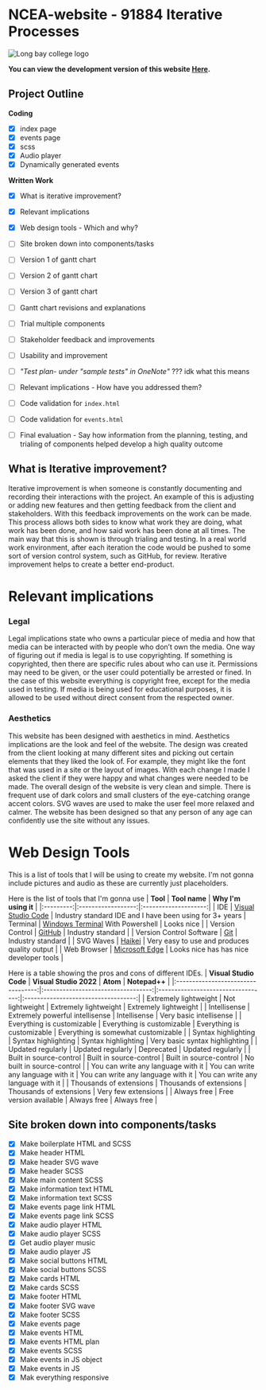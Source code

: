 # NCEA-website - 91884 Iterative Processes

![Long bay college logo](https://www.longbaycollege.com/wp-content/uploads/2020/09/Long_Bay_College_Logo_Tag2-1024x141.png)

**You can view the development version of this website [Here](https://maximilianmcc.github.io/ncea-website/).**


## Project Outline
**Coding**
- [x] index page
- [x] events page
- [x] scss
- [x] Audio player
- [x] Dynamically generated events

**Written Work**
- [X] What is iterative improvement?
- [x] Relevant implications
- [x] Web design tools - Which and why?
- [ ] Site broken down into components/tasks
- [ ] Version 1 of gantt chart
- [ ] Version 2 of gantt chart
- [ ] Version 3 of gantt chart
- [ ] Gantt chart revisions and explanations
- [ ] Trial multiple components
- [ ] Stakeholder feedback and improvements
- [ ] Usability and improvement
- [ ] *"Test plan- under "sample tests" in OneNote"* ??? idk what this means
- [ ] Relevant implications - How have you addressed them?
- [ ] Code validation for `index.html`
- [ ] Code validation for `events.html`
- [ ] Final evaluation - Say how information from the planning, testing, and trialing of components helped develop a high quality outcome



## What is Iterative improvement?
Iterative improvement is when someone is constantly documenting and recording their interactions with the project. An example of this is adjusting or adding new features and then getting feedback from the client and stakeholders. With this feedback improvements on the work can be made. This process allows both sides to know what work they are doing, what work has been done, and how said work has been done at all times. The main way that this is shown is through trialing and testing. In a real world work environment, after each iteration the code would be pushed to some sort of version control system, such as GitHub, for review. Iterative improvement helps to create a better end-product.

# Relevant implications
### **Legal**
Legal implications state who owns a particular piece of media and how that media can be interacted with by people who don’t own the media. One way of figuring out if media is legal is to use copyrighting. If something is copyrighted, then there are specific rules about who can use it. Permissions may need to be given, or the user could potentially be arrested or fined. In the case of this website everything is copyright free, except for the media used in testing. If media is being used for educational purposes, it is allowed to be used without direct consent from the respected owner.


### **Aesthetics**
This website has been designed with aesthetics in mind. Aesthetics implications are the look and feel of the website. The design was created from the client looking at many different sites and picking out certain elements that they liked the look of. For example, they might like the font that was used in a site or the layout of images. With each change I made I asked the client if they were happy and what changes were needed to be made. The overall design of the website is very clean and simple. There is frequent use of dark colors and small clusters of the eye-catching orange accent colors. SVG waves are used to make the user feel more relaxed and calmer. The website has been designed so that any person of any age can confidently use the site without any issues.


# Web Design Tools
This is a list of tools that I will be using to create my website. I'm not gonna include pictures and audio as these are currently just placeholders.

Here is the list of tools that I'm gonna use
| **Tool**  | **Tool name**      | **Why I'm using it** |
|:---------:|:------------------:|:--------------------:|
| IDE       | [Visual Studio Code](https://code.visualstudio.com/) | Industry standard IDE and I have been using for 3+ years
| Terminal  | [Windows Terminal](https://apps.microsoft.com/store/detail/windows-terminal/9N0DX20HK701?hl=en-nz&gl=nz) With Powershell | Looks nice |
| Version Control | [GitHub](https://github.com/) | Industry standard |
| Version Control Software | [Git](https://git-scm.com/download/win) | Industry standard |
| SVG Waves | [Haikei](https://app.haikei.app/) | Very easy to use and produces quality output |
| Web Browser | [Microsoft Edge](https://www.microsoft.com/en-us/edge) | Looks nice has has nice developer tools |

Here is a table showing the pros and cons of different IDEs.
|       **Visual Studio Code**       |       **Visual Studio 2022**       |              **Atom**              |            **Notepad++**            |
|:----------------------------------:|:----------------------------------:|:----------------------------------:|:-----------------------------------:|
| Extremely lightweight              |           Not lightweight          | Extremely lightweight              | Extremely lightweight               |
| Intellisense                       | Extremely powerful intellisense    | Intellisense                       | Very basic intellisense             |
| Everything is customizable         | Everything is customizable         | Everything is customizable         | Everything is somewhat customizable |
| Syntax highlighting                | Syntax highlighting                | Syntax highlighting                | Very basic syntax highlighting      |
| Updated regularly                  | Updated regularly                  | Deprecated                         | Updated regularly                   |
| Built in source-control            | Built in source-control            | Built in source-control            | No built in source-control          |
| You can write any language with it | You can write any language with it | You can write any language with it | You can write any language with it  |
| Thousands of extensions            | Thousands of extensions            | Thousands of extensions            | Very few extensions                 |
| Always free                        | Free version available             | Always free                        | Always free                         |

## Site broken down into components/tasks
- [x] Make boilerplate HTML and SCSS
- [x] Make header HTML
- [x] Make header SVG wave
- [x] Make header SCSS
- [x] Make main content SCSS
- [x] Make information text HTML
- [x] Make information text SCSS
- [x] Make events page link HTML
- [x] Make events page link SCSS
- [x] Make audio player HTML
- [x] Make audio player SCSS
- [x] Get audio player music
- [x] Make audio player JS
- [x] Make social buttons HTML
- [x] Make social buttons SCSS
- [x] Make cards HTML
- [x] Make cards SCSS
- [x] Make footer HTML
- [x] Make footer SVG wave
- [x] Make footer SCSS
- [x] Make events page
- [x] Make events HTML
- [x] Make events HTML plan
- [x] Make events SCSS
- [x] Make events in JS object
- [x] Make events in JS
- [x] Mak everything responsive